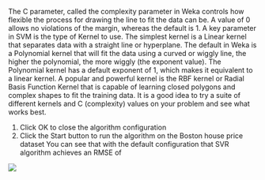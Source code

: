 The C parameter, called the complexity parameter in Weka controls how flexible the process
for drawing the line to fit the data can be. A value of 0 allows no violations of the margin,
whereas the default is 1. A key parameter in SVM is the type of Kernel to use. The simplest
kernel is a Linear kernel that separates data with a straight line or hyperplane. The default
in Weka is a Polynomial kernel that will fit the data using a curved or wiggly line, the higher
the polynomial, the more wiggly (the exponent value). The Polynomial kernel has a default
exponent of 1, which makes it equivalent to a linear kernel. A popular and powerful kernel is
the RBF kernel or Radial Basis Function Kernel that is capable of learning closed polygons and
complex shapes to fit the training data. It is a good idea to try a suite of different kernels and
C (complexity) values on your problem and see what works best.

1. Click OK to close the algorithm configuration
2. Click the Start button to run the algorithm on the Boston house price dataset
You can see that with the default configuration that SVR algorithm achieves an RMSE of

![](https://github.com/fenago/katacoda-scenarios/raw/master/machine-learning-mastery-weka/machine-learning-mastery-weka-chapter-18/steps/images/98.png)